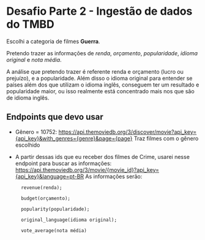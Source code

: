 # Desafio Parte 2 - Ingestão de dados do TMBD

Escolhi a categoria de filmes **Guerra**.

Pretendo trazer as informações de *renda*, *orçamento*, *popularidade*, *idioma original* e *nota média*.

A análise que pretendo trazer é referente renda e orçamento (lucro ou prejuízo), e a popularidade. Além disso
o idioma original para entender se países além dos que utilizam o idioma inglês, conseguem ter um resultado e popularidade maior, 
ou isso realmente está concentrado mais nos que são de idioma inglês.

## Endpoints que devo usar

* Gênero = 10752: https://api.themoviedb.org/3/discover/movie?api_key={api_key}&with_genres={genre}&page={page} 
    Traz filmes com o gênero escolhido
* A partir dessas ids que eu receber dos filmes de Crime, usarei nesse endpoint para buscar as informações:
    https://api.themoviedb.org/3/movie/{movie_id}?api_key={api_key}&language=pt-BR
    As informações serão: 

        revenue(renda);

        budget(orçamento);

        popularity(popularidade);

        original_language(idioma original);
        
        vote_average(nota média)